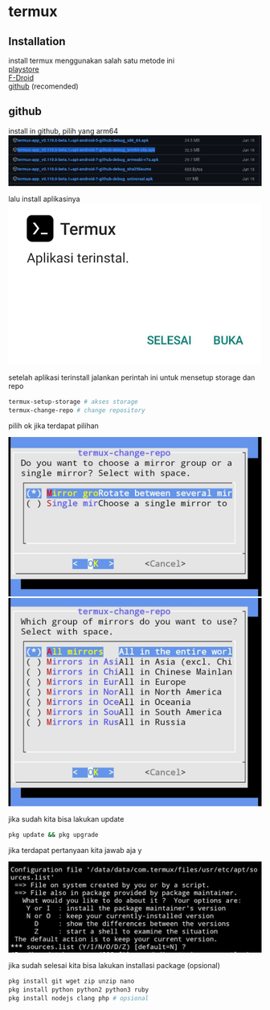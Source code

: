 # termux

## Installation
install termux menggunakan salah satu metode ini \
[playstore](https://play.google.com/store/apps/details?id=com.termux) \
[F-Droid](https://f-droid.org/id/packages/com.termux/) \
[github](https://github.com/termux/termux-app/releases) (recomended)

## github
install in github, pilih yang arm64
![alt text](docs/images/image-8.png)

lalu install aplikasinya \
![alt text](docs/images/image.png)

setelah aplikasi terinstall jalankan perintah ini untuk mensetup storage dan repo
```bash
termux-setup-storage # akses storage
termux-change-repo # change repository
```

pilih ok jika terdapat pilihan

![alt text](docs/images/image-1.png)
![alt text](docs/images/image-2.png)

jika sudah kita bisa lakukan update
```bash
pkg update && pkg upgrade
```

jika terdapat pertanyaan kita jawab aja y

![alt text](docs/images/image-3.png)

jika sudah selesai kita bisa lakukan installasi package (opsional)
```bash
pkg install git wget zip unzip nano
pkg install python python2 python3 ruby
pkg install nodejs clang php # opsional
```